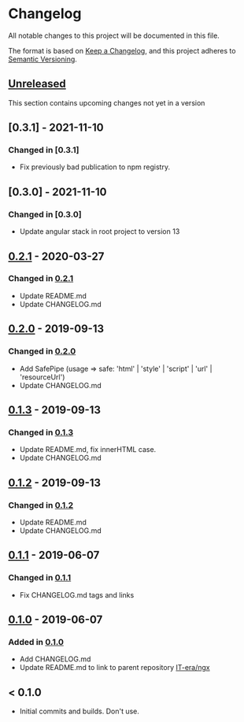 # Changelog

All notable changes to this project will be documented in this file.

The format is based on [Keep a Changelog](https://keepachangelog.com/en/1.0.0/),
and this project adheres to [Semantic Versioning](https://semver.org/spec/v2.0.0.html).

## [Unreleased]

This section contains upcoming changes not yet in a version

<!-- ### Added -->

<!-- ### Changed -->

<!-- ### Removed -->

## [0.3.1] - 2021-11-10

### Changed in [0.3.1]

- Fix previously bad publication to npm registry.

## [0.3.0] - 2021-11-10

### Changed in [0.3.0]

- Update angular stack in root project to version 13

## [0.2.1] - 2020-03-27

### Changed in [0.2.1]

- Update README.md
- Update CHANGELOG.md

## [0.2.0] - 2019-09-13

### Changed in [0.2.0]

- Add SafePipe (usage => safe: 'html' | 'style' | 'script' | 'url' | 'resourceUrl')
- Update CHANGELOG.md

## [0.1.3] - 2019-09-13

### Changed in [0.1.3]

- Update README.md, fix innerHTML case.
- Update CHANGELOG.md

## [0.1.2] - 2019-09-13

### Changed in [0.1.2]

- Update README.md
- Update CHANGELOG.md

## [0.1.1] - 2019-06-07

### Changed in [0.1.1]

- Fix CHANGELOG.md tags and links

## [0.1.0] - 2019-06-07

### Added in [0.1.0]

- Add CHANGELOG.md
- Update README.md to link to parent repository [IT-era/ngx](https://github.com/it-era/ngx)

## < 0.1.0

- Initial commits and builds. Don't use.

[unreleased]: https://github.com/it-era/ngx-safe-pipes/compare/0.2.1...HEAD
[0.2.1]: https://github.com/it-era/ngx-safe-pipes/compare/0.2.0...0.2.1
[0.2.0]: https://github.com/it-era/ngx-safe-pipes/compare/0.1.3...0.2.0
[0.1.3]: https://github.com/it-era/ngx-safe-pipes/compare/0.1.2...0.1.3
[0.1.2]: https://github.com/it-era/ngx-safe-pipes/compare/0.1.1...0.1.2
[0.1.1]: https://github.com/it-era/ngx-safe-pipes/compare/0.1.0...0.1.1
[0.1.0]: https://github.com/it-era/ngx-safe-pipes/releases/tag/0.1.0
